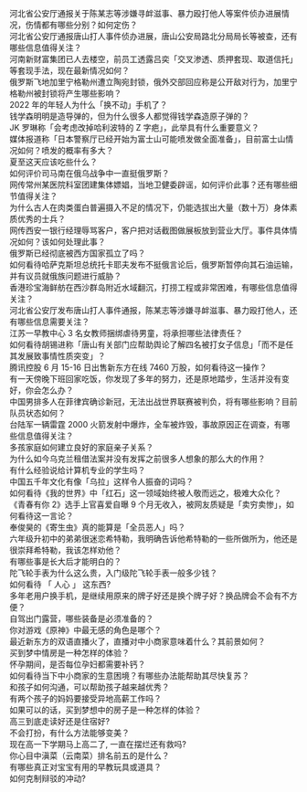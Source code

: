 河北省公安厅通报关于陈某志等涉嫌寻衅滋事、暴力殴打他人等案件侦办进展情况，伤情都有哪些分别？如何定伤？  
河北省公安厅通报唐山打人事件侦办进展，唐山公安局路北分局局长等被查，还有哪些信息值得关注？  
河南新财富集团已人去楼空，前员工透露吕奕「交叉渗透、质押套现、取道信托」等套现手法，现在最新情况如何？  
俄罗斯飞地加里宁格勒州遭立陶宛封锁，俄外交部回应称是公开敌对行为，加里宁格勒州被封锁将产生哪些影响？  
2022 年的年轻人为什么「换不动」手机了？  
钱学森明明是造导弹的，但为什么很多人都觉得钱学森造原子弹的？  
JK 罗琳称「会考虑改掉哈利波特的 Z 字疤」，此举具有什么重要意义？  
媒体报道称「日本警察厅已经开始为富士山可能喷发做全面准备」，目前富士山情况如何？喷发的概率有多大？  
夏至这天应该吃些什么？  
如何评价司马南在俄乌战争中一直挺俄罗斯？  
网传常州某医院科室团建集体嫖娼，当地卫健委辟谣，如何评价此事？还有哪些细节值得关注？  
为什么古人在肉类蛋白普遍摄入不足的情况下，仍能选拔出大量（数十万）身体素质优秀的士兵？  
网传西安一银行经理辱骂客户，客户把对话截图做展板放到营业大厅。事件具体情况如何？该如何处理此事？  
俄罗斯已经彻底被西方国家孤立了吗？  
如何看待哈萨克斯坦总统托卡耶夫发布不挺俄言论后，俄罗斯暂停向其石油运输，并有议员就俄族问题进行威胁？  
香港珍宝海鲜舫在西沙群岛附近水域翻沉，打捞工程或非常困难，有哪些信息值得关注？  
河北省公安厅发布唐山打人事件通报，陈某志等涉嫌寻衅滋事、暴力殴打他人，还有哪些信息需要关注？  
江苏一早教中心 3 名女教师捆绑虐待男童，将承担哪些法律责任？  
如何看待胡锡进称「唐山有关部门应帮助舆论了解四名被打女子信息」「而不是任其发展致事情性质突变」？  
腾讯控股 6 月 15-16 日出售新东方在线 7460 万股，如何看待这一操作？  
有一天傍晚下班回家吃饭，你发现了多年的努力，还是原地踏步，生活并没有变好，你会怎么办？  
中国男排多人在菲律宾确诊新冠，无法出战世界联赛被判负，将有哪些影响？目前队员状态如何？  
台陆军一辆雷霆 2000 火箭发射中爆炸，全车被炸毁，事故原因正在调查，有哪些信息值得关注？  
多孩家庭如何建立良好的家庭亲子关系？  
为什么如今乌克兰租借法案并没有发挥之前很多人想象的那么大的作用？  
有什么经验说给计算机专业的学生吗？  
中国五千年文化有像「乌拉」这样令人振奋的词吗？  
如何看待《我的世界》中「红石」这一领域始终被人敬而远之，极难大众化？  
《青春有你 2》选手上官喜爱自曝 9 个月无收入，被网友质疑是「卖穷卖惨」，如何看待这一言论？  
奉俊昊的《寄生虫》真的能算是「全员恶人」吗？  
六年级升初中的弟弟很迷恋希特勒，我明确告诉他希特勒的一些所做所为，他还是很崇拜希特勒，我该怎样劝他？  
有哪些事是长大后才能明白的？  
陀飞轮手表为什么这么贵，入门级陀飞轮手表一般多少钱？  
如何看待 「 人心 」 这东西?  
多年老用户换手机，是继续用原来的牌子好还是换个牌子好？换品牌会不会有不方便？  
自驾出门露营，哪些装备是必须准备的？  
你对游戏《原神》中最无感的角色是哪个？  
最近新东方的双语直播火了，直播对中小商家意味着什么？其前景如何？  
买到梦中情房是一种怎样的体验？  
怀孕期间，是否每位孕妇都需要补钙？  
如何看待当下中小商家的生意困境？有哪些办法能帮助其尽快复苏？  
和孩子如何沟通，可以帮助孩子越来越优秀？  
有两个孩子的妈妈要接受异地高薪工作吗？  
如果可以的话，买到梦想中的房子是一种怎样的体验？  
高三到底走读好还是住宿好?  
不会打扮，有什么方法能够变美？  
现在高一下学期马上高二了, 一直在摆烂还有救吗?  
你心目中滇菜（云南菜）排名前五的是什么？  
有哪些真正对宝宝有用的早教玩具或道具？  
如何克制辩驳的冲动?  
